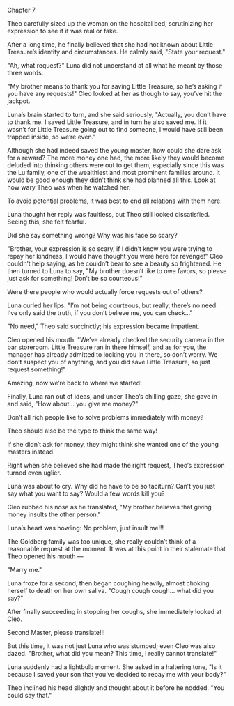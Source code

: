 Chapter 7

Theo carefully sized up the woman on the hospital bed, scrutinizing her expression to see if it was real or fake.


After a long time, he finally believed that she had not known about Little Treasure’s identity and circumstances. He calmly said, "State your request."


"Ah, what request?" Luna did not understand at all what he meant by those three words.


"My brother means to thank you for saving Little Treasure, so he’s asking if you have any requests!" Cleo looked at her as though to say, you’ve hit the jackpot.


Luna’s brain started to turn, and she said seriously, "Actually, you don’t have to thank me. I saved Little Treasure, and in turn he also saved me. If it wasn’t for Little Treasure going out to find someone, I would have still been trapped inside, so we’re even."


Although she had indeed saved the young master, how could she dare ask for a reward? The more money one had, the more likely they would become deluded into thinking others were out to get them, especially since this was the Lu family, one of the wealthiest and most prominent families around. It would be good enough they didn’t think she had planned all this. Look at how wary Theo was when he watched her.


To avoid potential problems, it was best to end all relations with them here.


Luna thought her reply was faultless, but Theo still looked dissatisfied. Seeing this, she felt fearful.


Did she say something wrong? Why was his face so scary?


"Brother, your expression is so scary, if I didn’t know you were trying to repay her kindness, I would have thought you were here for revenge!" Cleo couldn’t help saying, as he couldn’t bear to see a beauty so frightened. He then turned to Luna to say, "My brother doesn’t like to owe favors, so please just ask for something! Don’t be so courteous!"


Were there people who would actually force requests out of others?


Luna curled her lips. "I’m not being courteous, but really, there’s no need. I’ve only said the truth, if you don’t believe me, you can check…"


"No need," Theo said succinctly; his expression became impatient.


Cleo opened his mouth. "We’ve already checked the security camera in the bar storeroom. Little Treasure ran in there himself, and as for you, the manager has already admitted to locking you in there, so don’t worry. We don’t suspect you of anything, and you did save Little Treasure, so just request something!"


Amazing, now we’re back to where we started!


Finally, Luna ran out of ideas, and under Theo’s chilling gaze, she gave in and said, "How about… you give me money?"


Don’t all rich people like to solve problems immediately with money?


Theo should also be the type to think the same way!


If she didn’t ask for money, they might think she wanted one of the young masters instead.


Right when she believed she had made the right request, Theo’s expression turned even uglier.


Luna was about to cry. Why did he have to be so taciturn? Can’t you just say what you want to say? Would a few words kill you?


Cleo rubbed his nose as he translated, "My brother believes that giving money insults the other person."


Luna’s heart was howling: No problem, just insult me!!!


The Goldberg family was too unique, she really couldn’t think of a reasonable request at the moment. It was at this point in their stalemate that Theo opened his mouth —


"Marry me."


Luna froze for a second, then began coughing heavily, almost choking herself to death on her own saliva. "Cough cough cough… what did you say?"


After finally succeeding in stopping her coughs, she immediately looked at Cleo.


Second Master, please translate!!!


But this time, it was not just Luna who was stumped; even Cleo was also dazed. "Brother, what did you mean? This time, I really cannot translate!"


Luna suddenly had a lightbulb moment. She asked in a haltering tone, "Is it because I saved your son that you’ve decided to repay me with your body?"


Theo inclined his head slightly and thought about it before he nodded. "You could say that."

